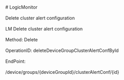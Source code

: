 <br>#     LogicMonitor</br>
<br>Delete cluster alert configuration</br>
<br>LM Delete cluster alert configuration</br>
<br>Method: Delete</br>
<br>OperationID: deleteDeviceGroupClusterAlertConfById</br>
<br>EndPoint:</br>
<br>/device/groups/{deviceGroupId}/clusterAlertConf/{id}</br>
